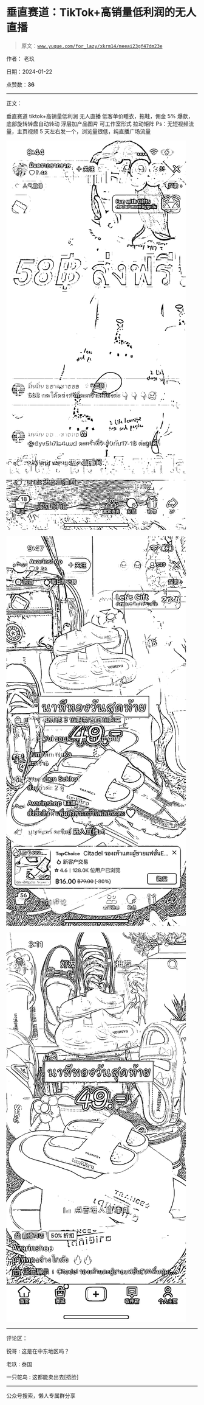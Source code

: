 # 垂直赛道：TikTok+高销量低利润的无人直播

> 原文：[`www.yuque.com/for_lazy/xkrm14/meeai23gf47dm23e`](https://www.yuque.com/for_lazy/xkrm14/meeai23gf47dm23e)

作者： 老玖

日期：2024-01-22

点赞数：**36**

* * *

正文：

垂直赛道 tiktok+高销量低利润 无人直播 低客单价睡衣，拖鞋，佣金 5% 爆款，底部旋转转盘自动转动 浮层加产品图片 可工作室形式 拉动矩阵
Ps：无短视频流量，主页视频 5 天左右发一个，浏览量很低，纯直播广场流量

![](img/f38e93522d798a87a06a90f00c197a42.png)

![](img/dfd333f90bc1d4b60e260a16406de35a.png)

![](img/2eec63bd5d45456e36c57605eab28a0b.png)

* * *

评论区：

锐哥 : 这是在中东地区吗？

老玖 : 泰国

一只鸵鸟 : 这都能卖出去[捂脸]

* * *

公众号搜索，懒人专属群分享